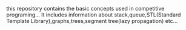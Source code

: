 this repository contains the basic concepts used in competitive programing...
It includes information about stack,queue,STL(Standard Template Library),graphs,trees,segment tree(lazy propagation) etc... 

